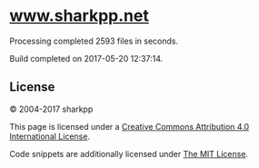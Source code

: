 # www.sharkpp.net

Processing completed 2593 files in  seconds.

Build completed on 2017-05-20 12:37:14.

## License

&copy; 2004-2017 sharkpp

This page is licensed under a [Creative Commons Attribution 4.0 International License](http://creativecommons.org/licenses/by/4.0/).

Code snippets are additionally licensed under [The MIT License](http://opensource.org/licenses/MIT).
